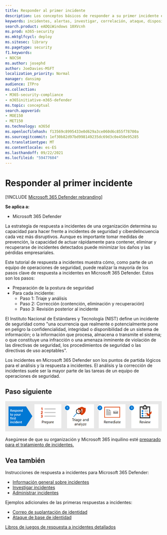 ```yaml
---
title: Responder al primer incidente
description: Los conceptos básicos de responder a su primer incidente en Microsoft 365 Defender.
keywords: incidentes, alertas, investigar, correlación, ataque, dispositivos, usuarios, identidades, identidad, buzón, correo electrónico, 365, microsoft, m365, respuesta a incidentes, ciberataque, auto estudio, rampa arriba, rampa arriba, incorporación, respondedor de incidentes
search.product: eADQiWindows 10XVcnh
ms.prod: m365-security
ms.mktglfcycl: deploy
ms.sitesec: library
ms.pagetype: security
f1.keywords:
- NOCSH
ms.author: josephd
author: JoeDavies-MSFT
localization_priority: Normal
manager: dansimp
audience: ITPro
ms.collection:
- M365-security-compliance
- m365initiative-m365-defender
ms.topic: conceptual
search.appverid:
- MOE150
- MET150
ms.technology: m365d
ms.openlocfilehash: f13569c8995433e0d629a3ce060d6c855f78700a
ms.sourcegitcommit: 1ef30b82d97bd998149235dc69d3c0e450e95285
ms.translationtype: MT
ms.contentlocale: es-ES
ms.lasthandoff: 09/22/2021
ms.locfileid: "59477604"
---
```

# <a name="responding-to-your-first-incident"></a>Responder al primer incidente

[!INCLUDE [Microsoft 365 Defender rebranding](../includes/microsoft-defender.md)]

**Se aplica a:**
- Microsoft 365 Defender

La estrategia de respuesta a incidentes de una organización determina su capacidad para hacer frente a incidentes de seguridad y ciberdelincuencia cada vez más disruptivos. Aunque es importante tomar medidas de prevención, la capacidad de actuar rápidamente para contener, eliminar y recuperarse de incidentes detectados puede minimizar los daños y las pérdidas empresariales.

Este tutorial de respuesta a incidentes muestra cómo, como parte de un equipo de operaciones de seguridad, puede realizar la mayoría de los pasos clave de respuesta a incidentes en Microsoft 365 Defender. Estos son los pasos:

- Preparación de la postura de seguridad
- Para cada incidente:
  - Paso 1: Triaje y análisis
  - Paso 2: Corrección (contención, eliminación y recuperación)
  - Paso 3: Revisión posterior al incidente

El Instituto Nacional de Estándares y Tecnología (NIST) define un incidente de seguridad como "una ocurrencia que realmente o potencialmente pone en peligro la confidencialidad, integridad o disponibilidad de un sistema de información; o la información que procesa, almacena o transmite el sistema; o que constituye una infracción o una amenaza inminente de violación de las directivas de seguridad, los procedimientos de seguridad o las directivas de uso aceptables".

Los incidentes en Microsoft 365 Defender son los puntos de partida lógicos para el análisis y la respuesta a incidentes. El análisis y la corrección de incidentes suele ser la mayor parte de las tareas de un equipo de operaciones de seguridad.

## <a name="next-step"></a>Paso siguiente

[![Prepare su organización y Microsoft 365 inquilino.](../../media/first-incident-overview/first-incident-path.png)](first-incident-prepare.md)

Asegúrese de que su organización y Microsoft 365 inquilino esté [preparado para el tratamiento de incidentes.](first-incident-prepare.md)

## <a name="see-also"></a>Vea también

Instrucciones de respuesta a incidentes para Microsoft 365 Defender:

- [Información general sobre incidentes](incidents-overview.md)
- [Investigar incidentes](investigate-incidents.md)
- [Administrar incidentes](manage-incidents.md)

Ejemplos adicionales de las primeras respuestas a incidentes:

- [Correo de suplantación de identidad](first-incident-path-phishing.md)
- [Ataque de base de identidad](first-incident-path-identity.md)

[Libros de juegos de respuesta a incidentes detallados](/security/compass/incident-response-playbooks)



